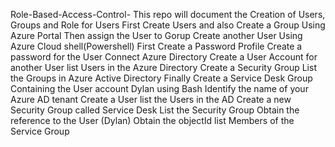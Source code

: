 Role-Based-Access-Control-
This repo will document the Creation of Users, Groups and Role for Users 
First Create  Users and also Create a Group Using Azure Portal
Then assign the User to  Gorup 
Create another User Using Azure Cloud shell(Powershell)
First Create a Password Profile
Create a password for the User
Connect Azure Directory
Create a User Account for another User
list Users in the Azure Directory
Create a Security Group
List the Groups in Azure Active Directory
Finally Create a Service Desk Group Containing the User account Dylan using Bash
Identify the name of your Azure AD tenant
Create a User
list the Users in the AD
Create a new Security Group called Service Desk 
List the Security Group
Obtain the reference to the User (Dylan)
Obtain the objectId
list Members of the Service Group
